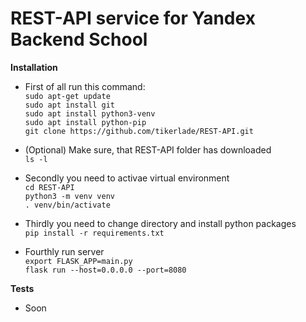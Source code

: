 # REST-API service for Yandex Backend School

**Installation**

- First of all run this command:</br>
`sudo apt-get update`</br>
`sudo apt install git`</br>
`sudo apt install python3-venv`</br>
`sudo apt install python-pip`</br>
`git clone https://github.com/tikerlade/REST-API.git`

- (Optional) Make sure, that REST-API folder has downloaded</br>
`ls -l`

- Secondly you need to activae virtual environment</br>
`cd REST-API`</br>
`python3 -m venv venv`</br>
`. venv/bin/activate`

- Thirdly you need to change directory and install python packages</br>
`pip install -r requirements.txt`

- Fourthly run server</br>
`export FLASK_APP=main.py`</br>
`flask run --host=0.0.0.0 --port=8080`

**Tests**
- Soon
